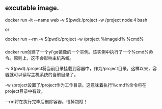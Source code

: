 ## excutable image.
docker run -it --name web -v $(pwd):/project -w /project node:4 bash

or

docker run --rm -v $(pwd):/project -w /project %imageid% %cmd%
### 
docker run创建了一个yi'ge镜像的一个实例。该实例中执行了一个%cmd%命令。原则上，这不会影响主机系统。 

 -v $(pwd):/project将当前目录挂载到容器中，作为/project目录。这样以来，容器就可以读写主机系统的当前目录了。 

 -w /project设置了/project作为工作目录。这意味着执行%cmd%命令将在project目录中有效。 

 --rm将在执行完毕后删除容器。甩掉包袱！ 
